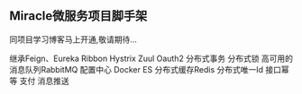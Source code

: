 ## Miracle微服务项目脚手架

同项目学习博客马上开通,敬请期待...

继承Feign、Eureka Ribbon Hystrix Zuul Oauth2 分布式事务 分布式锁 
高可用的消息队列RabbitMQ 配置中心 Docker ES 分布式缓存Redis 分布式唯一Id
接口幂等 支付 消息推送  